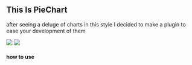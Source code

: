 <h2> This Is PieChart </h2>
<p> after seeing a deluge of charts in this style I decided to make a plugin to ease your development of them</p>
<img src="http://dribbble.s3.amazonaws.com/users/23390/screenshots/802936/pie-charts.png">
<img src="http://dribbble.s3.amazonaws.com/users/7387/screenshots/688739/piechart.jpg">
<h4> how to use </h4>
<code>
    <script type="text/javascript" src="pieChart.js"></script>
    <script type="text/javascript">
      pieChart({
        fillPercent: 50,
        radius: 90,
        stroke: 40,
        backgroundStrokeColor: "teal",
        foregroundStrokeColor: "orange",
        container: document.getElementById('im_a_div')
      });
    </script>
</code>